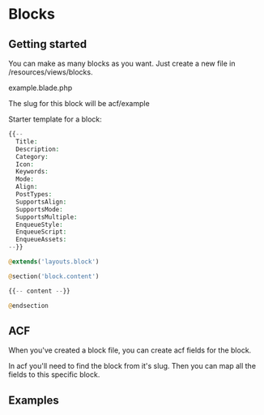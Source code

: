 # Blocks
<!-- panels:start -->
## Getting started
You can make as many blocks as you want. 
Just create a new file in /resources/views/blocks. 

example.blade.php

The slug for this block will be acf/example

Starter template for a block: 

```php
{{--
  Title:
  Description:
  Category:
  Icon:
  Keywords:
  Mode:
  Align:
  PostTypes:
  SupportsAlign:
  SupportsMode:
  SupportsMultiple:
  EnqueueStyle:
  EnqueueScript:
  EnqueueAssets:
--}}

@extends('layouts.block')

@section('block.content')  

{{-- content --}}

@endsection
```
<!-- div:title-panel -->
## ACF 
When you've created a block file, you can create acf fields for the block. 

In acf you'll need to find the block from it's slug. Then you can map all the fields to this specific block. 

<!-- div:title-panel -->
## Examples
<!-- div:left-panel -->
<!-- [code](getEvent/code.md ':include :type=md') -->
<!-- div:right-panel -->
<!-- [example](getEvent/example.md ':include :type=md') -->

